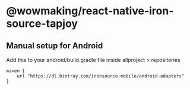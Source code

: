 # @wowmaking/react-native-iron-source-tapjoy

## Manual setup for Android
Add this to your android/build.gradle file inside allproject > repositories

```
maven {
    url "https://dl.bintray.com/ironsource-mobile/android-adapters"
}
```
